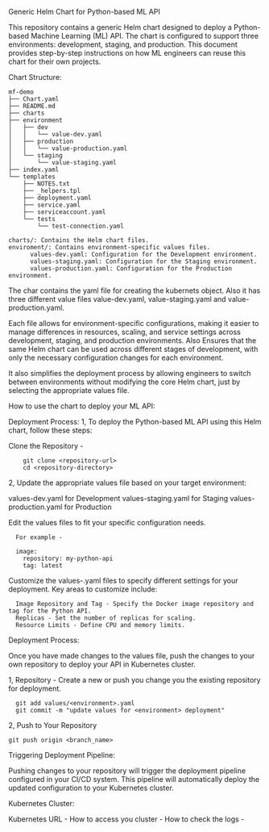 Generic Helm Chart for Python-based ML API

This repository contains a generic Helm chart designed to deploy a Python-based Machine Learning (ML) API. The chart is configured to support three environments: development, staging, and production. This document provides step-by-step instructions on how ML engineers can reuse this chart for their own projects.

Chart Structure:

    mf-demo
    ├── Chart.yaml
    ├── README.md
    ├── charts
    ├── environment
    │   ├── dev
    │   │   └── value-dev.yaml
    │   ├── production
    │   │   └── value-production.yaml
    │   └── staging
    │       └── value-staging.yaml
    ├── index.yaml
    └── templates
        ├── NOTES.txt
        ├── _helpers.tpl
        ├── deployment.yaml
        ├── service.yaml
        ├── serviceaccount.yaml
        └── tests
            └── test-connection.yaml

    charts/: Contains the Helm chart files.
    enviroment/: Contains environment-specific values files.
          values-dev.yaml: Configuration for the Development environment.
          values-staging.yaml: Configuration for the Staging environment.
          values-production.yaml: Configuration for the Production environment.

The char contains the yaml file for creating the kubernets object. Also it has three different value files value-dev.yaml, value-staging.yaml and value-production.yaml.

Each file allows for environment-specific configurations, making it easier to manage differences in resources, scaling, and service settings across development, staging, and production environments. Also Ensures that the same Helm chart can be used across different stages of development, with only the necessary configuration changes for each environment.

It also simplifies the deployment process by allowing engineers to switch between environments without modifying the core Helm chart, just by selecting the appropriate values file.

How to use the chart to deploy your ML API:

  Deployment Process:
  1, To deploy the Python-based ML API using this Helm chart, follow these steps:
  
  Clone the Repository -
      
        git clone <repository-url>
        cd <repository-directory>

  
  2, Update the appropriate values file based on your target environment:
  
  values-dev.yaml for Development
  values-staging.yaml for Staging
  values-production.yaml for Production
  
  Edit the values files to fit your specific configuration needs. 
      
      For example -
      
      image:
        repository: my-python-api
        tag: latest
        
  Customize the values-<environment>.yaml files to specify different settings for your deployment. Key areas to customize include:
  
      Image Repository and Tag - Specify the Docker image repository and tag for the Python API.
      Replicas - Set the number of replicas for scaling.
      Resource Limits - Define CPU and memory limits.

Deployment Process:

Once you have made changes to the values file, push the changes to your own repository to deploy your API in Kubernetes cluster.

1, Repository - Create a new or push you change you the existing repository for deployment.

      git add values/<environment>.yaml
      git commit -m "update values for <environment> deployment"


2, Push to Your Repository

    git push origin <branch_name>

Triggering Deployment Pipeline:

  Pushing changes to your repository will trigger the deployment pipeline configured in your CI/CD system. This pipeline will automatically deploy the updated configuration to your Kubernetes cluster.

Kubernetes Cluster:

  Kubernetes URL - 
  How to access you cluster - 
  How to check the logs - 


